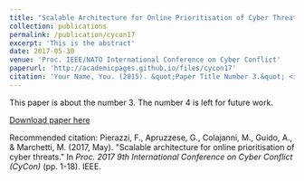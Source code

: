 ```yaml
---
title: "Scalable Architecture for Online Prioritisation of Cyber Threats"
collection: publications
permalink: /publication/cycon17
excerpt: 'This is the abstract'
date: 2017-05-30
venue: 'Proc. IEEE/NATO International Conference on Cyber Conflict'
paperurl: 'http://academicpages.github.io/files/cycon17'
citation: 'Your Name, You. (2015). &quot;Paper Title Number 3.&quot; <i>Journal 1</i>. 1(3).'
---
```

This paper is about the number 3. The number 4 is left for future work.

[Download paper here](http://academicpages.github.io/files/cycon17)

Recommended citation: Pierazzi, F., Apruzzese, G., Colajanni, M., Guido, A., & Marchetti, M. (2017, May). "Scalable architecture for online prioritisation of cyber threats." In <i>Proc. 2017 9th International Conference on Cyber Conflict (CyCon)</i> (pp. 1-18). IEEE.